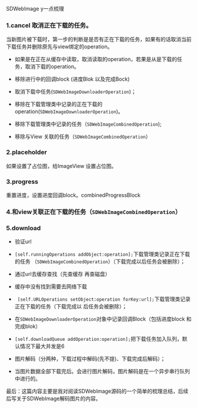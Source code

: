 SDWebImage y一点梳理

### 1.cancel 取消正在下载的任务。

当新图片被下载时，第一步的判断是是否有正在下载的任务，如果有的话取消当前下载任务并删除原先与view绑定的operation。

*  如果是在正在从缓存中读取，取消读取的operation，若果是从是下载的任务，取消下载的operation。

*  移除进行中的回调block (进度Blok 以及完成Bock)

*  取消下载中任务(```SDWebImageDownloaderOperation```)；

*  移除在下载管理类中记录的正在下载的operation(```SDWebImageDownloaderOperation```)。

*  移除下载管理类中记录的任务（```SDWebImageCombinedOperation```);

* 移除与View 关联的任务（```SDWebImageCombinedOperation```）

### 2.placeholder

如果设置了占位图，给ImageView 设置占位图。

### 3.progress

重置进度，设置进度回调block。combinedProgressBlock

### 4.和view关联正在下载的任务（```SDWebImageCombinedOperation```）

### 5.download

 * 验证url

* ```[self.runningOperations addObject:operation];```下载管理类记录正在下载的任务 （```SDWebImageCombinedOperation```）（下载完成以后任务会被删除）；

* 通过url去缓存查找（先查缓存 再查磁盘）

* 缓存中没有找到需要去网络下载

- ``` [self.URLOperations setObject:operation forKey:url];```下载管理类记录正在下载的任务（下载完成以       后任务会被删除）；

- 在```SDWebImageDownloaderOperation```对象中记录回调Block（包括进度block 和完成blok）
- ```[self.downloadQueue addOperation:operation];```把下载任务加入队列，默认情况下最大并发是6 

* 图片解码（分两种，下载过程中解码(先不提)、下载完成后解码）；

* 当图片数据全部下载完后。会进行图片解码，图片解码是在一个异步串行队列中进行的。



最后：这篇内容主要是我对阅读SDWebImage源码的一个简单的梳理总结，后续后写关于SDWebImage解码图片的内容。
